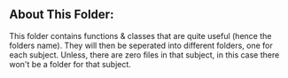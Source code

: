 ## About This Folder:
This folder contains functions & classes that are quite useful (hence the folders name). They will then be
seperated into different folders, one for each subject. Unless, there are zero files in that subject, in this
case there won't be a folder for that subject.